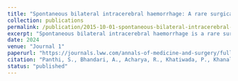 ```yaml
---
title: "Spontaneous bilateral intracerebral haemorrhage: A rare surgical occurrence"
collection: publications
permalink: /publication/2015-10-01-spontaneous-bilateral-intracerebral-haemorrhage
excerpt: "Spontaneous bilateral intracerebral haemorrhage is a rare surgical occurrence, especially in young populations with poor prognosis. Hypertension is the leading cause but vascular malformations, infections and rare genetic conditions are also responsible."
date: 2024
venue: "Journal 1"
paperurl: "https://journals.lww.com/annals-of-medicine-and-surgery/fulltext/2023/05000/nontraumatic_spontaneous_bilateral_intracerebral.79.aspx"
citation: "Panthi, S., Bhandari, A., Acharya, R., Khatiwada, P., Khanal, N., Bhattarai, B., Basnet, L. B., Khanal, V. K., Budhathoki, S. S., Ghimire, A., & Pokharel, P. (2022)."
status: "published"
---
```

